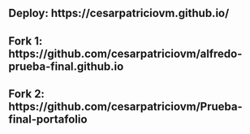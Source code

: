 <h2>Deploy: https://cesarpatriciovm.github.io/</h2>
<h2>Fork 1: https://github.com/cesarpatriciovm/alfredo-prueba-final.github.io</h2>
<h2>Fork 2: https://github.com/cesarpatriciovm/Prueba-final-portafolio</h2>

